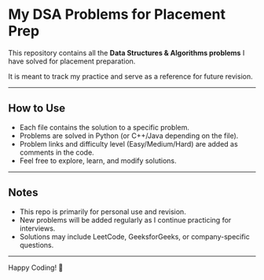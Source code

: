 # My DSA Problems for Placement Prep

This repository contains all the **Data Structures & Algorithms problems** I have solved for placement preparation.  

It is meant to track my practice and serve as a reference for future revision.

---

## How to Use

- Each file contains the solution to a specific problem.
- Problems are solved in Python (or C++/Java depending on the file).
- Problem links and difficulty level (Easy/Medium/Hard) are added as comments in the code.
- Feel free to explore, learn, and modify solutions.

---

## Notes

- This repo is primarily for personal use and revision.
- New problems will be added regularly as I continue practicing for interviews.
- Solutions may include LeetCode, GeeksforGeeks, or company-specific questions.

---

Happy Coding! 🚀
